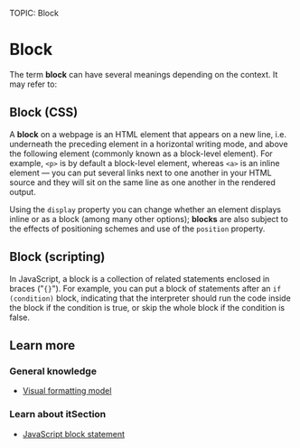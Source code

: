 TOPIC: Block

# Block

The term **block** can have several meanings depending on the context. It may refer to:

## Block (CSS)

A **block** on a webpage is an HTML element that appears on a new line, i.e. underneath the
preceding element in a horizontal writing mode, and above the following element (commonly known as
a block-level element). For example, `<p>` is by default a block-level element, whereas `<a>` is an
inline element — you can put several links next to one another in your HTML source and they will sit
on the same line as one another in the rendered output.

Using the `display` property you can change whether an element displays inline or as a block
(among many other options); **blocks** are also subject to the effects of positioning schemes and
use of the `position` property.

## Block (scripting)

In JavaScript, a block is a collection of related statements enclosed in braces ("`{}`"). For example,
you can put a block of statements after an `if (condition)` block, indicating that the interpreter
should run the code inside the block if the condition is true,
or skip the whole block if the condition is false.

## Learn more

### General knowledge

- [Visual formatting model](https://wiki.developer.mozilla.org/en-US/docs/Web/Guide/CSS/Visual_formatting_model)

### Learn about itSection

- [JavaScript block statement](https://developer.mozilla.org/en-US/docs/Web/JavaScript/Reference/Statements/block)
